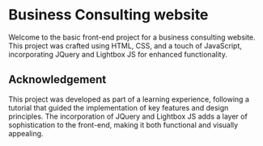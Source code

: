 # Business Consulting website
Welcome to the basic front-end project for a business consulting website. This project was crafted using HTML, CSS, and a touch of JavaScript, incorporating JQuery and Lightbox JS for enhanced functionality.

## Acknowledgement
This project was developed as part of a learning experience, following a tutorial that guided the implementation of key features and design principles. The incorporation of JQuery and Lightbox JS adds a layer of sophistication to the front-end, making it both functional and visually appealing.
